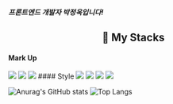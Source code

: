 ##### 프론트엔드 개발자 박정욱입니다!
 <div align="center">
 
  ## 📘 My Stacks
 </div>
 
 #### Mark Up
 <img src="https://img.shields.io/badge/HTML-E34F26?style=for-the-badge&logo=html5&logoColor=ffffff"/>
 <img src="https://img.shields.io/badge/CSS-1572B6?style=for-the-badge&logo=css3&logoColor=ffffff"/>
 <img src="https://img.shields.io/badge/JavaScript-F7DF1E?style=for-the-badge&logo=javascript&logoColor=ffffff"/>
 #### Style
 

<img src="https://img.shields.io/badge/Node.js-339933?style=flat-square&logoColor=white"/>
<img src="https://img.shields.io/badge/Express.js-F7DF1E?style=flat-square&logoColor=white"/>
<img src="https://img.shields.io/badge/React.js-61DAFB?style=flat-square&logoColor=white"/>
<img src="https://img.shields.io/badge/Next.js-000000?style=flat-square&logoColor=white"/>


![Anurag's GitHub stats](https://github-readme-stats.vercel.app/api?username=jundemi&theme=react&show_icons=true)
![Top Langs](https://github-readme-stats.vercel.app/api/top-langs/?username=jundemi&layout=compact&theme=tokyonight)
